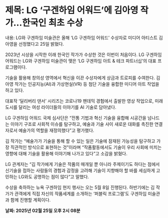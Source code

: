 # **제목: LG ‘구겐하임 어워드’에 김아영 작가…한국인 최초 수상**

  내용: LG와 구겐하임 미술관은 올해 ‘LG 구겐하임 어워드’ 수상자로 미디어 아티스트 김아영을 선정했다고 25일 밝혔다. 

2023년 시상을 시작한 이래 한국인 작가가 수상한 것은 이번이 처음이다. LG 구겐하임 어워드는 LG와 구겐하임 미술관이 맺은 ‘LG 구겐하임 아트 & 테크 파트너십’의 대표 프로그램이다. 

기술을 활용해 창의성 영역에서 혁신을 이끈 수상자에게 상금과 트로피를 수여한다. 김아영 작가는 인공지능(AI)과 가상현실(VR) 등 첨단 기술을 융합한 미디어 아트 작업을 하고 있다. 

대표작 ‘딜리버리 댄서’ 시리즈는 코로나19 팬데믹 경험에서 출발한 영상 작업으로, 미래도시를 달리는 여성 라이더들의 이야기를 AI 기술로 담아냈다. 

LG 구겐하임 어워드 국제 심사단은 “전통 기법과 혁신 기술을 융합해 시공간을 넘나드는 이야기 구조로 사회적 이슈를 탐구하고, 예술과 기술 사이 새로운 대화를 촉진한 연결자로서 예술가의 역할을 재정의했다”고 평가했다. 

김 작가는 “예술가가 기술을 통해 할 수 있는 일은 기술에 잠재된 가능성을 탐구하고 가장 직관적인 방식으로 표현하는 것”이라며 “작품활동에서도 기술이 우리 사회에 미치는 영향에 대해 기술을 활용해 이야기해 나가고 있다”고 소감을 밝혔다. 

LG 관계자는 “김 작가에게 기술은 작품의 매개일 뿐 아니라 주제이기도 하다는 점에서 신기술을 접하는 사람들의 경험과 감정을 고려해 기술이 지향해야 할 바를 세심하게 고민하는 LG와도 공명하는 점이 많다”고 말했다. 

수상을 축하하는 뉴욕 구겐하임 현지 행사는 오는 5월 8일 진행된다. 하반기에는 김 작가가 관객에게 직접 자신의 작품세계를 소개하는 ‘퍼블릭 프로그램’도 구겐하임 미술관과 함께 진행할 계획이다.

  **날짜: 2025년 02월 25일 오후 2시 08분**